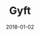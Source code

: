 ---
layout: site
title: "Gyft"
date: 2018-01-02
categories: [community]
version: 1.4.2
major: 1
minor: 4
patch: 2
slug: gyft
link: https://app.gyft.com/
submitter: lpolepeddi
permalink: /sites/:slug
---